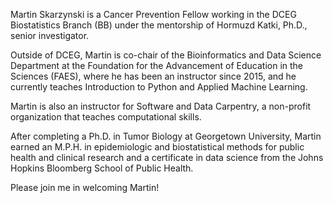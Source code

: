 Martin Skarzynski is a Cancer Prevention Fellow working in the DCEG Biostatistics Branch (BB) under the mentorship of Hormuzd Katki, Ph.D., senior investigator.

Outside of DCEG, Martin is co-chair of the Bioinformatics and Data Science Department at the Foundation for the Advancement of Education in the Sciences (FAES), where he has been an instructor since 2015, and he currently teaches Introduction to Python and Applied Machine Learning.

Martin is also an instructor for Software and Data Carpentry, a non-profit organization that teaches computational skills.

After completing a Ph.D. in Tumor Biology at Georgetown University, Martin earned an M.P.H. in epidemiologic and biostatistical methods for public health and clinical research and a certificate in data science from the Johns Hopkins Bloomberg School of Public Health.

Please join me in welcoming Martin!
